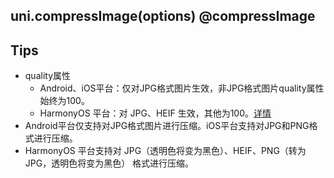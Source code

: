 ## uni.compressImage(options) @compressImage

<!-- UTSAPIJSON.compressImage.description -->

<!-- UTSAPIJSON.compressImage.compatibility -->

<!-- UTSAPIJSON.compressImage.param -->

<!-- UTSAPIJSON.compressImage.returnValue -->

<!-- UTSAPIJSON.compressImage.tutorial -->

<!-- UTSAPIJSON.compressImage.example -->

<!-- UTSAPIJSON.general_type.name -->

<!-- UTSAPIJSON.general_type.param -->

## Tips

- quality属性
  - Android、iOS平台：仅对JPG格式图片生效，非JPG格式图片quality属性始终为100。
  - HarmonyOS 平台：对 JPG、HEIF 生效，其他为100。[详情](https://developer.huawei.com/consumer/cn/doc/harmonyos-faqs/faqs-image-4)
- Android平台仅支持对JPG格式图片进行压缩。iOS平台支持对JPG和PNG格式进行压缩。
- HarmonyOS 平台支持对 JPG（透明色将变为黑色）、HEIF、PNG（转为 JPG，透明色将变为黑色） 格式进行压缩。
